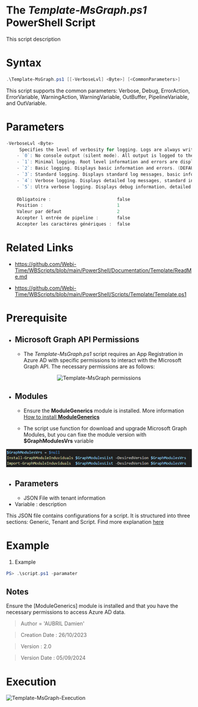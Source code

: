 ﻿# The *Template-MsGraph.ps1* PowerShell Script

This script description

# Syntax
```powershell
.\Template-MsGraph.ps1 [[-VerboseLvl] <Byte>] [<CommonParameters>]
```

This script supports the common parameters: Verbose, Debug, ErrorAction, ErrorVariable, WarningAction, 
WarningVariable, OutBuffer, PipelineVariable, and OutVariable.

# Parameters
```powershell
-VerboseLvl <Byte>
     Specifies the level of verbosity for logging. Logs are always written to a file, but console output varies:
    - `0`: No console output (silent mode). All output is logged to the file.
    - `1`: Minimal logging. Root level information and errors are displayed.
    - `2`: Basic logging. Displays basic information and errors. (DEFAULT)
    - `3`: Standard logging. Displays standard log messages, basic information, and errors.
    - `4`: Verbose logging. Displays detailed log messages, standard information, and errors.
    - `5`: Ultra verbose logging. Displays debug information, detailed log messages, standard information, and errors.
    
    Obligatoire :                         false
    Position :                            1
    Valeur par défaut                     2
    Accepter l entrée de pipeline :       false
    Accepter les caractères génériques :  false
```


# Related Links
- https://github.com/Webi-Time/WBScripts/blob/main/PowerShell/Documentation/Template/ReadMe.md

- https://github.com/Webi-Time/WBScripts/blob/main/PowerShell/Scripts/Template/Template.ps1
# Prerequisite
- ## Microsoft Graph API Permissions
	- The *Template-MsGraph.ps1* script requires an App Registration in Azure AD with specific permissions to interact with the Microsoft Graph API. The necessary permissions are as follows:

<p align='center'>
<img src='Template-MsGraph-Right.png' alt='Template-MsGraph permissions' width='auto' height='auto' />
</p>

- ## Modules
	- Ensure the **ModuleGenerics** module is installed. More information [How to install **ModuleGenerics**](/PowerShell/ReadMe-Modules-Installation.md)

	- The script use function for download and upgrade Microsoft Graph Modules, but you can fixe the module version with **$GraphModulesVrs** variable
<p align='center'>
<img src='/Datas/Images/FixMsGraphModuleVersion.png' alt='FixMsGraphModuleVersion' width='auto' height='auto' />
</p>

- ## Parameters
	- JSON File with tenant information
- Variable : description

This JSON file contains configurations for a script. It is structured into three sections: Generic, Tenant and Script. Find more explanation [here](/PowerShell/ReadMe-JSON-File.md)

# Example

1. Example
```powershell
PS> .\script.ps1 -paramater
```

## Notes
Ensure the [ModuleGenerics] module is installed and that you have the necessary permissions to access Azure AD data.

>Author = 'AUBRIL Damien'

>Creation Date : 26/10/2023

>Version : 2.0

>Version Date : 05/09/2024

# Execution
<img src='Template-MsGraph-Execution.png' alt='Template-MsGraph-Execution' width='auto' height='auto' />

